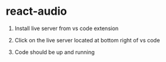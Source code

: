 # react-audio

1. Install live server from vs code extension

2. Click on the live server located at bottom right of vs code

3. Code should be up and running
